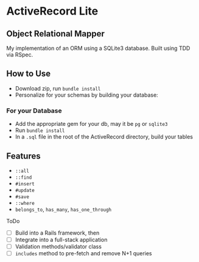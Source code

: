# ActiveRecord Lite

## Object Relational Mapper

My implementation of an ORM using a SQLite3 database. Built using TDD via RSpec.

## How to Use
* Download zip, run `bundle install`
* Personalize for your schemas by building your database:
### For your Database
* Add the appropriate gem for your db, may it be `pg` or `sqlite3`
* Run `bundle install`
* In a `.sql` file in the root of the ActiveRecord directory, build your tables

## Features
* `::all`
* `::find`
* `#insert`
* `#update`
* `#save`
* `::where`
* `belongs_to`, `has_many`, `has_one_through`

ToDo
- [ ] Build into a Rails framework, then
- [ ] Integrate into a full-stack application
- [ ] Validation methods/validator class
- [ ] `includes` method to pre-fetch and remove N+1 queries
